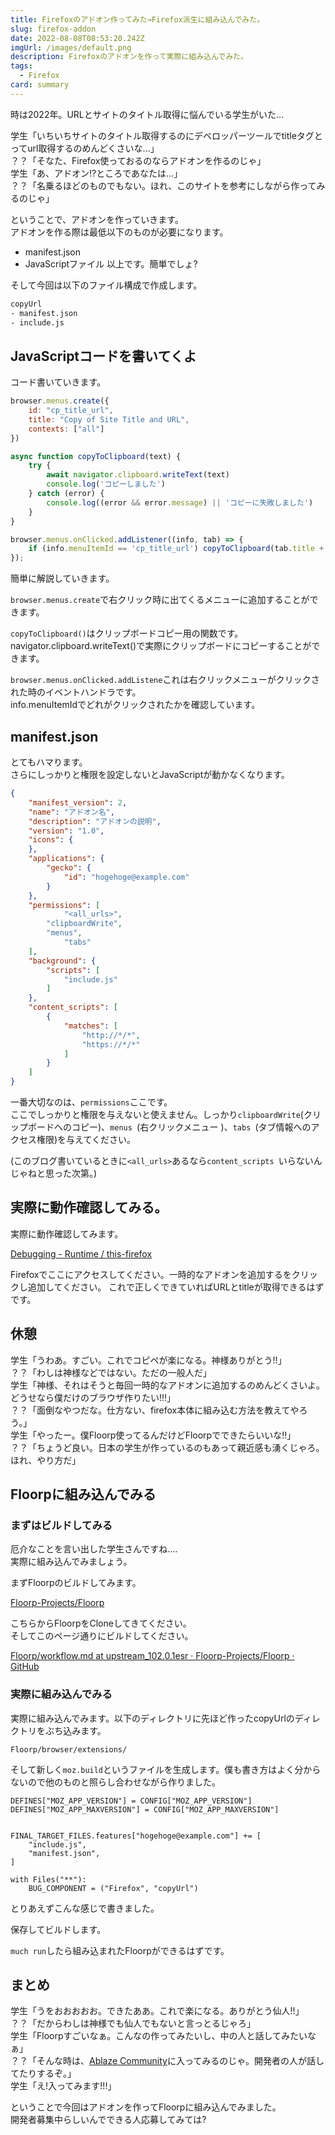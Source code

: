 ```yaml
---
title: Firefoxのアドオン作ってみた→Firefox派生に組み込んでみた。
slug: firefox-addon
date: 2022-08-08T08:53:20.242Z
imgUrl: /images/default.png
description: Firefoxのアドオンを作って実際に組み込んでみた。
tags:
  - Firefox
card: summary
---
```

時は2022年。URLとサイトのタイトル取得に悩んでいる学生がいた...

学生「いちいちサイトのタイトル取得するのにデベロッパーツールでtitleタグとってurl取得するのめんどくさいな...」  
？？「そなた、Firefox使っておるのならアドオンを作るのじゃ」  
学生「あ、アドオン!?ところであなたは...」  
？？「名乗るほどのものでもない。ほれ、このサイトを参考にしながら作ってみるのじゃ」

ということで、アドオンを作っていきます。  
アドオンを作る際は最低以下のものが必要になります。
- manifest.json
- JavaScriptファイル
以上です。簡単でしょ?

そして今回は以下のファイル構成で作成します。
```bash
copyUrl
- manifest.json
- include.js
```

## JavaScriptコードを書いてくよ

コード書いていきます。
```js
browser.menus.create({
    id: "cp_title_url",
    title: "Copy of Site Title and URL",
    contexts: ["all"]
})

async function copyToClipboard(text) {
    try {
        await navigator.clipboard.writeText(text)
        console.log('コピーしました')
    } catch (error) {
        console.log((error && error.message) || 'コピーに失敗しました')
    }
}

browser.menus.onClicked.addListener((info, tab) => {
    if (info.menuItemId == 'cp_title_url') copyToClipboard(tab.title + " / " + tab.url);
});
```

簡単に解説していきます。

`browser.menus.create`で右クリック時に出てくるメニューに追加することができます。  

`copyToClipboard()`はクリップボードコピー用の関数です。  
navigator.clipboard.writeText()で実際にクリップボードにコピーすることができます。  

`browser.menus.onClicked.addListene`これは右クリックメニューがクリックされた時のイベントハンドラです。  
info.menuItemIdでどれがクリックされたかを確認しています。

## manifest.json
とてもハマります。  
さらにしっかりと権限を設定しないとJavaScriptが動かなくなります。

```json
{
	"manifest_version": 2,
	"name": "アドオン名",
	"description": "アドオンの説明",
	"version": "1.0",
    "icons": {
    },
	"applications": {
		"gecko": {
			"id": "hogehoge@example.com"
		}
	},
	"permissions": [
        	"<all_urls>",
		"clipboardWrite",
		"menus",
        	"tabs"
    ],
    "background": {
		"scripts": [
			"include.js"
		]
    },
	"content_scripts": [
		{
			"matches": [
				"http://*/*",
				"https://*/*"
			]
		}
	]
}
```

一番大切なのは、`permissions`ここです。  
ここでしっかりと権限を与えないと使えません。しっかり`clipboardWrite`(クリップボードへのコピー)、`menus `(右クリックメニュー )、`tabs `(タブ情報へのアクセス権限)を与えてください。

(このブログ書いているときに`<all_urls>`あるなら`content_scripts `いらないんじゃねと思った次第。)

## 実際に動作確認してみる。
実際に動作確認してみます。  

[Debugging - Runtime / this-firefox](about:debugging#/runtime/this-firefox)

Firefoxでここにアクセスしてください。一時的なアドオンを追加するをクリックし追加してください。
これで正しくできていればURLとtitleが取得できるはずです。

## 休憩
学生「うわあ。すごい。これでコピペが楽になる。神様ありがとう!!」  
？？「わしは神様などではない。ただの一般人だ」  
学生「神様、それはそうと毎回一時的なアドオンに追加するのめんどくさいよ。どうせなら僕だけのブラウザ作りたい!!!」  
？？「面倒なやつだな。仕方ない、firefox本体に組み込む方法を教えてやろう。」  
学生「やったー。僕Floorp使ってるんだけどFloorpでできたらいいな!!」  
？？「ちょうど良い。日本の学生が作っているのもあって親近感も湧くじゃろ。ほれ、やり方だ」

## Floorpに組み込んでみる
### まずはビルドしてみる
厄介なことを言い出した学生さんですね....  
実際に組み込んでみましょう。

まずFloorpのビルドしてみます。

[Floorp-Projects/Floorp](https://github.com/Floorp-Projects/Floorp)

こちらからFloorpをCloneしてきてください。  
そしてこのページ通りにビルドしてください。

[Floorp/workflow.md at upstream_102.0.1esr · Floorp-Projects/Floorp · GitHub](https://github.com/Floorp-Projects/Floorp/blob/upstream_102.0.1esr/.github/workflow.md)

### 実際に組み込んでみる
実際に組み込んでみます。以下のディレクトリに先ほど作ったcopyUrlのディレクトリをぶち込みます。

`Floorp/browser/extensions/`

そして新しく`moz.build`というファイルを生成します。僕も書き方はよく分からないので他のものと照らし合わせながら作りました。

```
DEFINES["MOZ_APP_VERSION"] = CONFIG["MOZ_APP_VERSION"]
DEFINES["MOZ_APP_MAXVERSION"] = CONFIG["MOZ_APP_MAXVERSION"]


FINAL_TARGET_FILES.features["hogehoge@example.com"] += [
    "include.js",
    "manifest.json",
]

with Files("**"):
    BUG_COMPONENT = ("Firefox", "copyUrl")
```

とりあえずこんな感じで書きました。

保存してビルドします。

`much run`したら組み込まれたFloorpができるはずです。


## まとめ
学生「うをおおおおお。できたああ。これで楽になる。ありがとう仙人!!」  
？？「だからわしは神様でも仙人でもないと言っとるじゃろ」  
学生「Floorpすごいなぁ。こんなの作ってみたいし、中の人と話してみたいなぁ」  
？？「そんな時は、[Ablaze Community](https://discord.com/invite/NCYYwx2Enn)に入ってみるのじゃ。開発者の人が話してたりするぞ。」  
学生「え!入ってみます!!!」


ということで今回はアドオンを作ってFloorpに組み込んでみました。  
開発者募集中らしいんでできる人応募してみては?